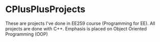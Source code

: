 # CPlusPlusProjects
These are projects I've done in EE259 course (Programming for EE). All projects are done with C++.
Emphasis is placed on Object Oriented Programming (OOP)
